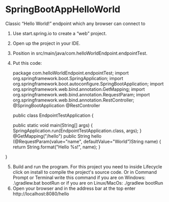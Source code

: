 # SpringBootAppHelloWorld
Classic “Hello World!” endpoint which any browser can connect to

1. Use start.spring.io to create a “web” project.
2. Open up the project in your IDE.
3. Position in src/main/java/com.helloWorldEndpoint.endpointTest.
4. Put this code:

	package com.helloWorldEndpoint.endpointTest;
	import org.springframework.boot.SpringApplication;
	import org.springframework.boot.autoconfigure.SpringBootApplication;
	import org.springframework.web.bind.annotation.GetMapping;
	import org.springframework.web.bind.annotation.RequestParam;
	import org.springframework.web.bind.annotation.RestController;
@SpringBootApplication
@RestController 
	
	public class EndpointTestApplication {
	
	public static void main(String[] args) {
		SpringApplication.run(EndpointTestApplication.class, args);
	}
	@GetMapping("/hello")
	public String hello (@RequestParam(value="name", defaultValue="World")String name) {
		return String.format("Hello %s!", name);
	}

}
     
     
 5. Build and run the program. For this project you need to inside Lifecycle click on install to compile the project's source code. Or in Command Prompt or Terminal write this command if you are on Windows: .\gradlew.bat bootRun or if you are on Linux/MacOs: ./gradlew bootRun
 6. Open your browser and in the address bar at the top enter http://localhost:8080/hello
	
